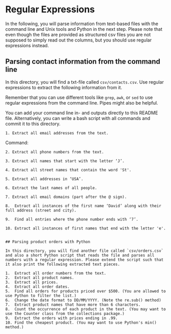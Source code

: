 # Regular Expressions

In the following, you will parse information from text-based files with the command line and Unix tools and Python in the next step. Please note that even though the files are provided as structured csv files you are not supposed to simply read out the columns, but you should use regular expressions instead.

## Parsing contact information from the command line

In this directory, you will find a txt-file called `csv/contacts.csv`. Use regular expressions to extract the following information from it.

Remember that you can use different tools like `grep`, `awk`, or `sed` to use regular expressions from the command line. Pipes might also be helpful. 

You can add your command line in- and outputs directly to this README file. Alternatively, you can write a bash script with all commands and commit it to this directory.
````
1. Extract all email addresses from the text.
````
Command:



``` 
2. Extract all phone numbers from the text.
``` 

``` 
3. Extract all names that start with the letter ‘J’.
``` 

``` 
4. Extract all street names that contain the word 'St'.
``` 

``` 
5. Extract all addresses in ‘USA’.
``` 

``` 
6. Extract the last names of all people.
``` 

``` 
7. Extract all email domains (part after the @ sign).
``` 

``` 
8.	Extract all instances of the first name ‘David’ along with their full address (street and city).
``` 

``` 
9.	Find all entries where the phone number ends with ‘7’.
``` 

``` 
10.	Extract all instances of first names that end with the letter 'e'.
``` 

``` 

## Parsing product orders with Python

In this directory, you will find another file called `csv/orders.csv` and also a short Python script that reads the file and parses all numbers with a regular expression. Please extend the script such that it also print the following extracted text pieces.

1.	Extract all order numbers from the text. 
2.	Extract all product names.
3.	Extract all prices.
4.	Extract all order dates.
5.	Find all orders for products priced over $500. (You are allowed to use Python to filter the list.)
6.	Change the date format to DD/MM/YYYY. (Note the re.sub() method)
7.	Extract product names that have more than 6 characters.
8.	Count the occurrence of each product in the text. (You may want to use the Counter class from the collections package.)
9.	Extract the orders with prices ending in .99.
10.	Find the cheapest product. (You may want to use Python's min() method.)
